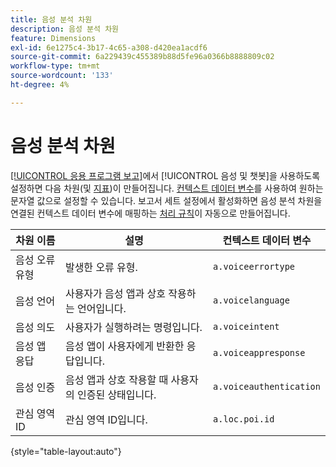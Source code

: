 ```yaml
---
title: 음성 분석 차원
description: 음성 분석 차원
feature: Dimensions
exl-id: 6e1275c4-3b17-4c65-a308-d420ea1acdf6
source-git-commit: 6a229439c455389b88d5fe96a0366b8888809c02
workflow-type: tm+mt
source-wordcount: '133'
ht-degree: 4%

---
```


# 음성 분석 차원

[[!UICONTROL 응용 프로그램 보고]](/help/admin/admin/c-manage-report-suites/c-edit-report-suites/app-reporting.md)에서 [!UICONTROL 음성 및 챗봇]을 사용하도록 설정하면 다음 차원(및 [지표](../metrics/voice-metrics.md))이 만들어집니다. [컨텍스트 데이터 변수](/help/implement/vars/page-vars/contextdata.md)를 사용하여 원하는 문자열 값으로 설정할 수 있습니다. 보고서 세트 설정에서 활성화하면 음성 분석 차원을 연결된 컨텍스트 데이터 변수에 매핑하는 [처리 규칙](/help/admin/admin/c-manage-report-suites/c-edit-report-suites/general/c-processing-rules/processing-rules.md)이 자동으로 만들어집니다.

| 차원 이름 | 설명 | 컨텍스트 데이터 변수 |
| --- | --- | --- |
| 음성 오류 유형 | 발생한 오류 유형. | `a.voiceerrortype` |
| 음성 언어 | 사용자가 음성 앱과 상호 작용하는 언어입니다. | `a.voicelanguage` |
| 음성 의도 | 사용자가 실행하려는 명령입니다. | `a.voiceintent` |
| 음성 앱 응답 | 음성 앱이 사용자에게 반환한 응답입니다. | `a.voiceappresponse` |
| 음성 인증 | 음성 앱과 상호 작용할 때 사용자의 인증된 상태입니다. | `a.voiceauthentication` |
| 관심 영역 ID | 관심 영역 ID입니다. | `a.loc.poi.id` |

{style="table-layout:auto"}
